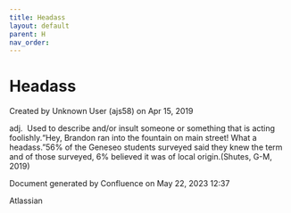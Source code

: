 ```yaml
---
title: Headass
layout: default
parent: H
nav_order:
---
```


# Headass

Created by  Unknown User (ajs58) on Apr 15, 2019

adj.  Used to describe and/or insult someone or something that is acting foolishly.“Hey, Brandon ran into the fountain on main street! What a headass.”56% of the Geneseo students surveyed said they knew the term and of those surveyed, 6% believed it was of local origin.(Shutes, G-M, 2019)

Document generated by Confluence on May 22, 2023 12:37

Atlassian
